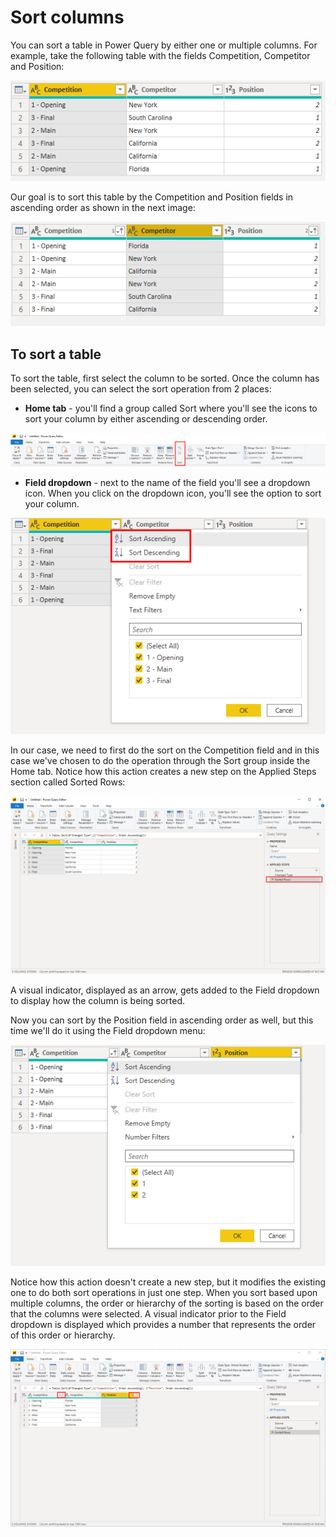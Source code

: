 # Sort columns

You can sort a table in Power Query by either one or multiple columns. For example, take the following table with the fields Competition, Competitor and Position:

![](images/me-sort-by-column-start.png)

Our goal is to sort this table by the Competition and Position fields in ascending order as shown in the next image:

![](images/me-sort-by-column-final.png)

## To sort a table

To sort the table, first select the column to be sorted. Once the column has been selected, you can select the sort operation from 2 places:

- **Home tab** - you'll find a group called Sort where you'll see the icons to sort your column by either ascending or descending order.

![](images/me-sort-by-column-sort-group.png)

- **Field dropdown** - next to the name of the field you'll see a dropdown icon.  When you click on the dropdown icon, you'll see the option to sort your column.

![](images/me-sort-by-column-sort-icons.png)

In our case, we need to first do the sort on the Competition field and in this case we've chosen to do the operation through the Sort group inside the Home tab. Notice how this action creates a new step on the Applied Steps section called Sorted Rows:

![](images/me-sort-by-column-sort-step.png)

A visual indicator, displayed as an arrow, gets added to the Field dropdown to display how the column is being sorted.

Now you can sort by the Position field in ascending order as well, but this time we'll do it using the Field dropdown menu:

![](images/me-sort-by-column-position.png)

Notice how this action doesn't create a new step, but it modifies the existing one to do both sort operations in just one step. When you sort based upon multiple columns, the order or hierarchy of the sorting is based on the order that the columns were selected. A visual indicator prior to the Field dropdown is displayed which provides a number that represents the order of this order or hierarchy.   

![](images/me-sort-by-column-multi-column-sort.png)

